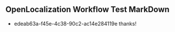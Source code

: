 ## OpenLocalization Workflow Test MarkDown

* edeab63a-f45e-4c38-90c2-ac14e284119e 
thanks!



<!--HONumber=Jan16_HO2-->
